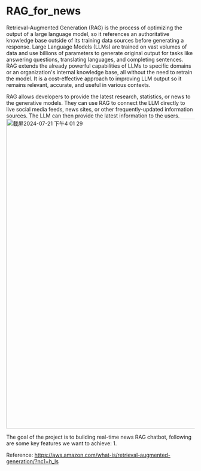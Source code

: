 # RAG_for_news
Retrieval-Augmented Generation (RAG) is the process of optimizing the output of a large language model, so it references an authoritative knowledge base outside of its training data sources before generating a response. Large Language Models (LLMs) are trained on vast volumes of data and use billions of parameters to generate original output for tasks like answering questions, translating languages, and completing sentences. RAG extends the already powerful capabilities of LLMs to specific domains or an organization's internal knowledge base, all without the need to retrain the model. It is a cost-effective approach to improving LLM output so it remains relevant, accurate, and useful in various contexts.

RAG allows developers to provide the latest research, statistics, or news to the generative models. They can use RAG to connect the LLM directly to live social media feeds, news sites, or other frequently-updated information sources. The LLM can then provide the latest information to the users.
<img width="827" alt="截屏2024-07-21 下午4 01 29" src="https://github.com/user-attachments/assets/60e53adf-2e4b-40e4-bd32-c207bb529141">

The goal of the project is to building real-time news RAG chatbot, following are some key features we want to achieve:
1.






Reference:
https://aws.amazon.com/what-is/retrieval-augmented-generation/?nc1=h_ls
